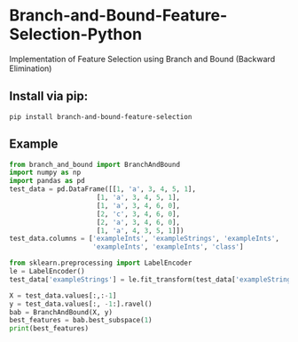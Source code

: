 # Branch-and-Bound-Feature-Selection-Python
Implementation of Feature Selection using Branch and Bound (Backward Elimination)

## Install via pip:
```
pip install branch-and-bound-feature-selection
```


## Example
```python
from branch_and_bound import BranchAndBound
import numpy as np
import pandas as pd
test_data = pd.DataFrame([[1, 'a', 3, 4, 5, 1],
                      [1, 'a', 3, 4, 5, 1],
                      [1, 'a', 3, 4, 6, 0],
                      [2, 'c', 3, 4, 6, 0],
                      [2, 'a', 3, 4, 6, 0],
                      [1, 'a', 4, 3, 5, 1]])
test_data.columns = ['exampleInts', 'exampleStrings', 'exampleInts',
                     'exampleInts', 'exampleInts', 'class']

from sklearn.preprocessing import LabelEncoder
le = LabelEncoder()
test_data['exampleStrings'] = le.fit_transform(test_data['exampleStrings'])

X = test_data.values[:,:-1]
y = test_data.values[:, -1:].ravel()
bab = BranchAndBound(X, y)     
best_features = bab.best_subspace(1)
print(best_features)
```
